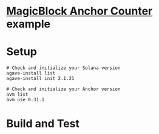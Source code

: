# [MagicBlock Anchor Counter](https://docs.magicblock.gg/pages/get-started/how-integrate-your-program/anchor) example

# Setup

```shell
# Check and initialize your Solana version
agave-install list
agave-install init 2.1.21

# Check and initialize your Anchor version
avm list
avm use 0.31.1
```

# Build and Test


